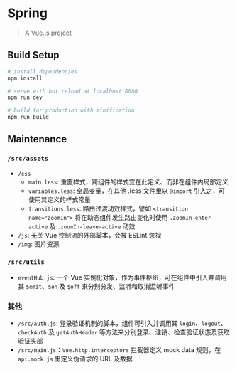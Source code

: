 # Spring
> A Vue.js project

## Build Setup

``` bash
# install dependencies
npm install

# serve with hot reload at localhost:8080
npm run dev

# build for production with minification
npm run build
```

## Maintenance

### `/src/assets`

* `/css`
  * `main.less`: 重置样式，跨组件的样式宜在此定义、而非在组件内局部定义
  * `variables.less`: 全局变量，在其他 .less 文件里以 `@import` 引入之，可使用其定义的样式常量
  * `transitions.less`: 路由过渡动效样式，譬如 `<transition name="zoomIn">` 将在动态组件发生路由变化时使用 `.zoomIn-enter-active` 及 `.zoomIn-leave-active` 动效
* `/js`: 无关 Vue 控制流的外部脚本，会被 ESLint 忽视
* `/img`: 图片资源

### `/src/utils`

* `eventHub.js`: 一个 Vue 实例化对象，作为事件枢纽，可在组件中引入并调用其 `$emit`、`$on` 及 `$off` 来分别分发、监听和取消监听事件

### 其他

* `/src/auth.js`: 登录验证机制的脚本，组件可引入并调用其 `login`、`logout`、`checkAuth` 及 `getAuthHeader` 等方法来分别登录、注销、检查验证状态及获取验证头部
* `/src/main.js`：`Vue.http.interceptors` 拦截器定义 mock data 规则，在 `api.mock.js` 里定义伪请求的 URL 及数据